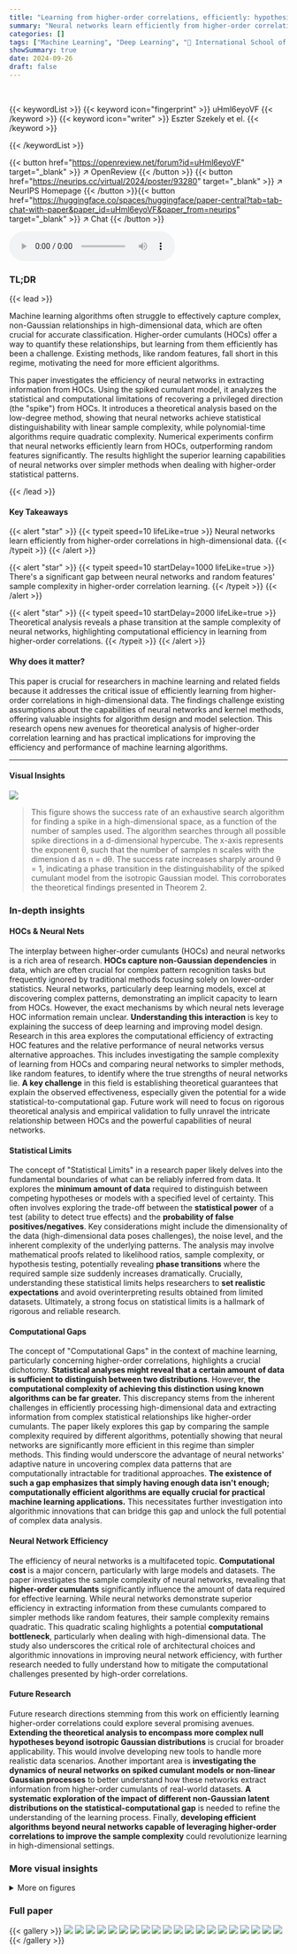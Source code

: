 ```yaml
---
title: "Learning from higher-order correlations, efficiently: hypothesis tests, random features, and neural networks"
summary: "Neural networks learn efficiently from higher-order correlations, exceeding the capabilities of random features, as demonstrated through hypothesis tests and novel theoretical analysis in high-dimensi..."
categories: []
tags: ["Machine Learning", "Deep Learning", "🏢 International School of Advanced Studies (SISSA)",]
showSummary: true
date: 2024-09-26
draft: false
---
```


<br>

{{< keywordList >}}
{{< keyword icon="fingerprint" >}} uHml6eyoVF {{< /keyword >}}
{{< keyword icon="writer" >}} Eszter Szekely et el. {{< /keyword >}}
 
{{< /keywordList >}}

{{< button href="https://openreview.net/forum?id=uHml6eyoVF" target="_blank" >}}
↗ OpenReview
{{< /button >}}
{{< button href="https://neurips.cc/virtual/2024/poster/93280" target="_blank" >}}
↗ NeurIPS Homepage
{{< /button >}}{{< button href="https://huggingface.co/spaces/huggingface/paper-central?tab=tab-chat-with-paper&paper_id=uHml6eyoVF&paper_from=neurips" target="_blank" >}}
↗ Chat
{{< /button >}}



<audio controls>
    <source src="https://ai-paper-reviewer.com/uHml6eyoVF/podcast.wav" type="audio/wav">
    Your browser does not support the audio element.
</audio>


### TL;DR


{{< lead >}}

Machine learning algorithms often struggle to effectively capture complex, non-Gaussian relationships in high-dimensional data, which are often crucial for accurate classification.  Higher-order cumulants (HOCs) offer a way to quantify these relationships, but learning from them efficiently has been a challenge.  Existing methods, like random features, fall short in this regime, motivating the need for more efficient algorithms. 

This paper investigates the efficiency of neural networks in extracting information from HOCs. Using the spiked cumulant model, it analyzes the statistical and computational limitations of recovering a privileged direction (the "spike") from HOCs.  It introduces a theoretical analysis based on the low-degree method, showing that neural networks achieve statistical distinguishability with linear sample complexity, while polynomial-time algorithms require quadratic complexity.  Numerical experiments confirm that neural networks efficiently learn from HOCs, outperforming random features significantly.  The results highlight the superior learning capabilities of neural networks over simpler methods when dealing with higher-order statistical patterns.

{{< /lead >}}


#### Key Takeaways

{{< alert "star" >}}
{{< typeit speed=10 lifeLike=true >}} Neural networks learn efficiently from higher-order correlations in high-dimensional data. {{< /typeit >}}
{{< /alert >}}

{{< alert "star" >}}
{{< typeit speed=10 startDelay=1000 lifeLike=true >}} There's a significant gap between neural networks and random features' sample complexity in higher-order correlation learning. {{< /typeit >}}
{{< /alert >}}

{{< alert "star" >}}
{{< typeit speed=10 startDelay=2000 lifeLike=true >}} Theoretical analysis reveals a phase transition at the sample complexity of neural networks, highlighting computational efficiency in learning from higher-order correlations. {{< /typeit >}}
{{< /alert >}}

#### Why does it matter?
This paper is crucial for researchers in machine learning and related fields because it addresses the critical issue of efficiently learning from higher-order correlations in high-dimensional data.  The findings challenge existing assumptions about the capabilities of neural networks and kernel methods, offering valuable insights for algorithm design and model selection. This research opens new avenues for theoretical analysis of higher-order correlation learning and  has practical implications for improving the efficiency and performance of machine learning algorithms. 

------
#### Visual Insights



![](https://ai-paper-reviewer.com/uHml6eyoVF/figures_4_1.jpg)

> This figure shows the success rate of an exhaustive search algorithm for finding a spike in a high-dimensional space, as a function of the number of samples used. The algorithm searches through all possible spike directions in a d-dimensional hypercube. The x-axis represents the exponent θ, such that the number of samples n scales with the dimension d as n = dθ. The success rate increases sharply around θ = 1, indicating a phase transition in the distinguishability of the spiked cumulant model from the isotropic Gaussian model. This corroborates the theoretical findings presented in Theorem 2.







### In-depth insights


#### HOCs & Neural Nets
The interplay between higher-order cumulants (HOCs) and neural networks is a rich area of research.  **HOCs capture non-Gaussian dependencies** in data, which are often crucial for complex pattern recognition tasks but frequently ignored by traditional methods focusing solely on lower-order statistics. Neural networks, particularly deep learning models, excel at discovering complex patterns, demonstrating an implicit capacity to learn from HOCs.  However, the exact mechanisms by which neural nets leverage HOC information remain unclear. **Understanding this interaction** is key to explaining the success of deep learning and improving model design.  Research in this area explores the computational efficiency of extracting HOC features and the relative performance of neural networks versus alternative approaches. This includes investigating the sample complexity of learning from HOCs and comparing neural networks to simpler methods, like random features, to identify where the true strengths of neural networks lie.  **A key challenge** in this field is establishing theoretical guarantees that explain the observed effectiveness, especially given the potential for a wide statistical-to-computational gap. Future work will need to focus on rigorous theoretical analysis and empirical validation to fully unravel the intricate relationship between HOCs and the powerful capabilities of neural networks.

#### Statistical Limits
The concept of "Statistical Limits" in a research paper likely delves into the fundamental boundaries of what can be reliably inferred from data.  It explores the **minimum amount of data** required to distinguish between competing hypotheses or models with a specified level of certainty.  This often involves exploring the trade-off between the **statistical power** of a test (ability to detect true effects) and the **probability of false positives/negatives**.  Key considerations might include the dimensionality of the data (high-dimensional data poses challenges), the noise level, and the inherent complexity of the underlying patterns.  The analysis may involve mathematical proofs related to likelihood ratios, sample complexity, or hypothesis testing, potentially revealing **phase transitions** where the required sample size suddenly increases dramatically.  Crucially, understanding these statistical limits helps researchers to **set realistic expectations** and avoid overinterpreting results obtained from limited datasets. Ultimately, a strong focus on statistical limits is a hallmark of rigorous and reliable research.

#### Computational Gaps
The concept of "Computational Gaps" in the context of machine learning, particularly concerning higher-order correlations, highlights a crucial dichotomy.  **Statistical analyses might reveal that a certain amount of data is sufficient to distinguish between two distributions**. However, **the computational complexity of achieving this distinction using known algorithms can be far greater.**  This discrepancy stems from the inherent challenges in efficiently processing high-dimensional data and extracting information from complex statistical relationships like higher-order cumulants. The paper likely explores this gap by comparing the sample complexity required by different algorithms, potentially showing that neural networks are significantly more efficient in this regime than simpler methods. This finding would underscore the advantage of neural networks' adaptive nature in uncovering complex data patterns that are computationally intractable for traditional approaches.  **The existence of such a gap emphasizes that simply having enough data isn't enough; computationally efficient algorithms are equally crucial for practical machine learning applications.** This necessitates further investigation into algorithmic innovations that can bridge this gap and unlock the full potential of complex data analysis.

#### Neural Network Efficiency
The efficiency of neural networks is a multifaceted topic.  **Computational cost** is a major concern, particularly with large models and datasets.  The paper investigates the sample complexity of neural networks, revealing that **higher-order cumulants** significantly influence the amount of data required for effective learning.  While neural networks demonstrate superior efficiency in extracting information from these cumulants compared to simpler methods like random features, their sample complexity remains quadratic.  This quadratic scaling highlights a potential **computational bottleneck**, particularly when dealing with high-dimensional data.  The study also underscores the critical role of architectural choices and algorithmic innovations in improving neural network efficiency, with further research needed to fully understand how to mitigate the computational challenges presented by high-order correlations.

#### Future Research
Future research directions stemming from this work on efficiently learning higher-order correlations could explore several promising avenues.  **Extending the theoretical analysis to encompass more complex null hypotheses beyond isotropic Gaussian distributions** is crucial for broader applicability. This would involve developing new tools to handle more realistic data scenarios.  Another important area is **investigating the dynamics of neural networks on spiked cumulant models or non-linear Gaussian processes** to better understand how these networks extract information from higher-order cumulants of real-world datasets.  **A systematic exploration of the impact of different non-Gaussian latent distributions on the statistical-computational gap** is needed to refine the understanding of the learning process.  Finally, **developing efficient algorithms beyond neural networks capable of leveraging higher-order correlations to improve the sample complexity** could revolutionize learning in high-dimensional settings.


### More visual insights

<details>
<summary>More on figures
</summary>


![](https://ai-paper-reviewer.com/uHml6eyoVF/figures_7_1.jpg)

> This figure shows the results of experiments on the spiked Wishart model, comparing the performance of neural networks and random features in both linear and quadratic sample complexity regimes.  Panels (A) and (B) display the test accuracy, showing neural networks successfully learn the task in both regimes while random features only succeed in the quadratic regime. Panels (C) and (D) illustrate the overlap between the first-layer weights of the neural network and the spike, demonstrating efficient feature extraction by the neural network.


![](https://ai-paper-reviewer.com/uHml6eyoVF/figures_8_1.jpg)

> This figure shows the results of experiments comparing the performance of neural networks and random features on a spiked cumulant task.  Panels A and B show the test accuracy of both methods at linear and quadratic sample complexities (nclass/d and nclass/d^2, respectively), demonstrating the quadratic sample complexity required for random features to succeed.  Panels C and D depict the maximum normalized overlaps between the networks' first-layer weights and the spike for linear and quadratic sample complexities, further illustrating the efficiency of neural networks in this scenario.


![](https://ai-paper-reviewer.com/uHml6eyoVF/figures_9_1.jpg)

> This figure shows a phase transition in the fourth-order cumulant that precedes learning from the fourth cumulant in a simple image model.  Panel A displays the two classes of images used in the binary classification task: a non-Gaussian image model and a Gaussian image with the same mean and covariance. Panel B shows the test error of two-layer neural networks as a function of the number of training samples (n/d), where the networks interpolate between the 'fully-trained' (α = 1) and 'lazy' regimes (large α). The inverse participation ratio (IPR) in Panel C measures the localization of the leading CP-factor of the non-Gaussian inputs and the first-layer weights of trained networks.  High IPR values indicate more localized vectors. The results suggest that a phase transition in the fourth-order cumulant occurs before the networks learn the task efficiently.


![](https://ai-paper-reviewer.com/uHml6eyoVF/figures_15_1.jpg)

> This figure shows the results of experiments comparing the performance of neural networks and random features on a spiked Wishart classification task.  Panels A and B show the test accuracy of random features (RF) and neural networks (NN) respectively, under both linear and quadratic sample complexity scaling.  The black lines in A and B represent theoretical predictions from replica analysis. Panels C and D display the overlap between the networks' first-layer weights and the spike vector, again for linear and quadratic sample complexities.  The results demonstrate that neural networks efficiently learn the task in both regimes while random features struggle in the linear regime, achieving near-chance performance.


![](https://ai-paper-reviewer.com/uHml6eyoVF/figures_26_1.jpg)

> The figure shows the graphs of function f(β,λ) for different values of β, where λ is the overlap between two independent replicas of spike u and v and g is drawn from the Rademacher distribution. This function is important in calculating the likelihood ratio norm for the spiked cumulant model.


![](https://ai-paper-reviewer.com/uHml6eyoVF/figures_28_1.jpg)

> This figure shows the behavior of the likelihood ratio (LR) norm and its lower bound for different values of β (signal-to-noise ratio) and θ (sample complexity exponent). The left panel shows that the LR norm remains bounded for β < βγ ≈ 10.7, while it diverges for β > βγ. The right panel shows that the lower bound on the LR norm given by equation (73) in the paper diverges for θ > 2, indicating that the sample complexity for distinguishing the two models (spiked cumulant and isotropic Gaussian) is at least quadratic in d for polynomial-time algorithms. This corroborates the theoretical findings of the paper concerning the statistical and computational trade-offs in learning from higher-order correlations.


![](https://ai-paper-reviewer.com/uHml6eyoVF/figures_36_1.jpg)

> This figure compares the generalization error of random features for three different synthetic data models: Hidden Manifold model, teacher-student setup, and Gaussian mixture model. It shows how the generalization error changes as the number of samples scales linearly and quadratically with the input dimension. The results from numerical simulations are plotted against the theoretical predictions obtained from replica theory, illustrating the linear and quadratic regimes of sample complexity for these models.


</details>






### Full paper

{{< gallery >}}
<img src="https://ai-paper-reviewer.com/uHml6eyoVF/1.png" class="grid-w50 md:grid-w33 xl:grid-w25" />
<img src="https://ai-paper-reviewer.com/uHml6eyoVF/2.png" class="grid-w50 md:grid-w33 xl:grid-w25" />
<img src="https://ai-paper-reviewer.com/uHml6eyoVF/3.png" class="grid-w50 md:grid-w33 xl:grid-w25" />
<img src="https://ai-paper-reviewer.com/uHml6eyoVF/4.png" class="grid-w50 md:grid-w33 xl:grid-w25" />
<img src="https://ai-paper-reviewer.com/uHml6eyoVF/5.png" class="grid-w50 md:grid-w33 xl:grid-w25" />
<img src="https://ai-paper-reviewer.com/uHml6eyoVF/6.png" class="grid-w50 md:grid-w33 xl:grid-w25" />
<img src="https://ai-paper-reviewer.com/uHml6eyoVF/7.png" class="grid-w50 md:grid-w33 xl:grid-w25" />
<img src="https://ai-paper-reviewer.com/uHml6eyoVF/8.png" class="grid-w50 md:grid-w33 xl:grid-w25" />
<img src="https://ai-paper-reviewer.com/uHml6eyoVF/9.png" class="grid-w50 md:grid-w33 xl:grid-w25" />
<img src="https://ai-paper-reviewer.com/uHml6eyoVF/10.png" class="grid-w50 md:grid-w33 xl:grid-w25" />
<img src="https://ai-paper-reviewer.com/uHml6eyoVF/11.png" class="grid-w50 md:grid-w33 xl:grid-w25" />
<img src="https://ai-paper-reviewer.com/uHml6eyoVF/12.png" class="grid-w50 md:grid-w33 xl:grid-w25" />
<img src="https://ai-paper-reviewer.com/uHml6eyoVF/13.png" class="grid-w50 md:grid-w33 xl:grid-w25" />
<img src="https://ai-paper-reviewer.com/uHml6eyoVF/14.png" class="grid-w50 md:grid-w33 xl:grid-w25" />
<img src="https://ai-paper-reviewer.com/uHml6eyoVF/15.png" class="grid-w50 md:grid-w33 xl:grid-w25" />
<img src="https://ai-paper-reviewer.com/uHml6eyoVF/16.png" class="grid-w50 md:grid-w33 xl:grid-w25" />
<img src="https://ai-paper-reviewer.com/uHml6eyoVF/17.png" class="grid-w50 md:grid-w33 xl:grid-w25" />
<img src="https://ai-paper-reviewer.com/uHml6eyoVF/18.png" class="grid-w50 md:grid-w33 xl:grid-w25" />
<img src="https://ai-paper-reviewer.com/uHml6eyoVF/19.png" class="grid-w50 md:grid-w33 xl:grid-w25" />
<img src="https://ai-paper-reviewer.com/uHml6eyoVF/20.png" class="grid-w50 md:grid-w33 xl:grid-w25" />
{{< /gallery >}}